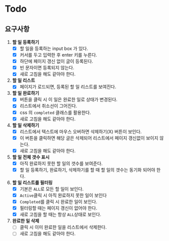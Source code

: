 # Todo

## 요구사항

1. **할 일 등록하기**
    - [x] 할 일을 등록하는 input box 가 있다.
    - [x] 커서를 두고 입력한 후 enter 키를 누른다.
    - [x] 하단에 페이지 갱신 없이 글이 등록된다.
    - [x] 빈 문자이면 등록되지 않는다.
    - [x] 새로 고침을 해도 같아야 한다.
2. **할 일 리스트**
    - [x] 페이지가 로드되면, 등록된 할 일 리스트를 보여진다.
3. **할 일 완료하기**
    - [x] 버튼을 클릭 시 이 일은 완료한 일로 상태가 변경된다.
    - [x] 리스트에서 취소선이 그어진다.
    - [x] css 의 `completed` 클래스를 활용한다.
    - [x] 새로 고침을 해도 같아야 한다.
4. **할 일 삭제하기**
    - [x] 리스트에서 텍스트에 마우스 오버하면 삭제하기(X) 버튼이 보인다.
    - [x] 이 버튼을 클릭하면 해당 글은 삭제되어 리스트에서 페이지 갱신없이 보이지 않는다.
    - [x] 새로 고침을 해도 같아야 한다.
5. **할 일 전체 갯수 표시**
    - [x] 아직 완료하지 못한 할 일의 갯수를 보여준다.
    - [x] 할 일 등록하기, 완료하기, 삭제하기를 할 때 할 일의 갯수는 동기화 되어야 한다.
6. **할 일 리스트를 필터링**
    - [x] 기본은 `ALL`로 모든 할 일이 보인다.
    - [x] `Active`클릭 시 아직 완료하지 못한 일이 보인다
    - [x] `Completed`를 클릭 시 완료한 일이 보인다.
    - [x] 필터링할 때는 페이지 갱신이 없어야 한다.
    - [x] 새로 고침을 할 때는 항상 `ALL`상태로 보인다.
7. **완료한 일 삭제**
    - [ ] 클릭 시 이미 완료한 일을 리스트에서 삭제한다.
    - [ ] 새로 고침을 해도 같아야 한다.
